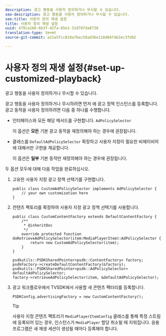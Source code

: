 ```yaml
---
description: 광고 행동을 사용자 정의하거나 무시할 수 있습니다.
seo-description: 광고 행동을 사용자 정의하거나 무시할 수 있습니다.
seo-title: 사용자 정의 재생 설정
title: 사용자 정의 재생 설정
uuid: 479ca1b0-6b3f-42fa-85e1-31d707da8730
translation-type: tm+mt
source-git-commit: a21a5fcc819a7bec58ad36e118d04f462ec3fd92

---
```



# 사용자 정의 재생 설정{#set-up-customized-playback}

광고 행동을 사용자 정의하거나 무시할 수 있습니다.

광고 행동을 사용자 정의하거나 무시하려면 먼저 에 광고 정책 인스턴스를 등록합니다.
광고 동작을 사용자 정의하려면 다음 중 하나를 수행합니다.

* 인터페이스와 모든 해당 메서드를 구현합니다. `AdPolicySelector`

   이 옵션은 **모든** 기본 광고 동작을 재정의해야 하는 경우에 권장됩니다.

* 클래스를 `DefaultAdPolicySelector` 확장하고 사용자 지정이 필요한 비헤이비어에 대해서만 구현을 제공합니다.

   이 옵션은 **일부** 기본 동작만 재정의해야 하는 경우에 권장됩니다.

두 옵션 모두에 대해 다음 작업을 완료하십시오.

1. 고유한 사용자 지정 광고 정책 선택기를 구현합니다.

   ```
   public class CustomAdPolicySelector implements AdPolicySelector { 
       // your own customization here 
   }
   ```

1. 컨텐츠 팩토리를 확장하여 사용자 지정 광고 정책 선택기를 사용합니다.

   ```
   public class CustomContentFactory extends DefaultContentFactory { 
       /** 
        * @inheritDoc 
        */ 
       override protected function doRetrieveAdPolicySelector(item:MediaPlayerItem):AdPolicySelector { 
           return new CustomAdPolicySelector(item); 
       } 
   }
   ```

   ```
   psdkutils::PSDKSharedPointer<psdk::ContentFactory> factory; 
   psdkFactory->createDefaultContentFactory(&factory); 
   psdkutils::PSDKSharedPointer<psdk::AdPolicySelector> defaultAdPolicySelector; 
   factory->retrieveAdPolicySelector(item, &defaultAdPolicySelector);
   ```

1. 광고 워크플로우에서 TVSDK에서 사용할 새 콘텐츠 팩터리를 등록합니다.

   ```
   PSDKConfig.advertisingFactory = new CustomContentFactory();
   ```

   >[!TIP]
   >
   >사용자 지정 콘텐츠 팩토리가 `MediaPlayerItemConfig` 클래스를 통해 특정 스트림에 등록되어 있는 경우, 인스턴스가 `MediaPlayer` 할당 취소될 때 지워집니다. 응용 프로그램은 새 재생 세션이 생성될 때마다 등록해야 합니다.